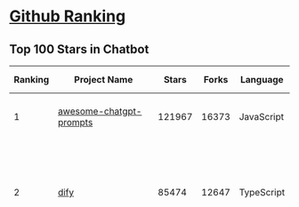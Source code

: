 [Github Ranking](../README.md)
==========

## Top 100 Stars in Chatbot

| Ranking | Project Name | Stars | Forks | Language | Open Issues | Description | Last Commit |
| ------- | ------------ | ----- | ----- | -------- | ----------- | ----------- | ----------- |
| 1 | [awesome-chatgpt-prompts](https://github.com/f/awesome-chatgpt-prompts) | 121967 | 16373 | JavaScript | 0 | This repo includes ChatGPT prompt curation to use ChatGPT and other LLM tools better. | 2025-03-18T23:07:19Z |
| 2 | [dify](https://github.com/langgenius/dify) | 85474 | 12647 | TypeScript | 587 | Dify is an open-source LLM app development platform. Dify's intuitive interface combines AI workflow, RAG pipeline, agent capabilities, model management, observability features and more, letting you quickly go from prototype to production. | 2025-03-25T03:34:33Z |
| 3 | [funNLP](https://github.com/fighting41love/funNLP) | 71914 | 14762 | Python | 31 | 中英文敏感词、语言检测、中外手机/电话归属地/运营商查询、名字推断性别、手机号抽取、身份证抽取、邮箱抽取、中日文人名库、中文缩写库、拆字词典、词汇情感值、停用词、反动词表、暴恐词表、繁简体转换、英文模拟中文发音、汪峰歌词生成器、职业名称词库、同义词库、反义词库、否定词库、汽车品牌词库、汽车零件词库、连续英文切割、各种中文词向量、公司名字大全、古诗词库、IT词库、财经词库、成语词库、地名词库、历史名人词库、诗词词库、医学词库、饮食词库、法律词库、汽车词库、动物词库、中文聊天语料、中文谣言数据、百度中文问答数据集、句子相似度匹配算法集合、bert资源、文本生成&摘要相关工具、cocoNLP信息抽取工具、国内电话号码正则匹配、清华大学XLORE:中英文跨语言百科知识图谱、清华大学人工智能技术系列报告、自然语言生成、NLU太难了系列、自动对联数据及机器人、用户名黑名单列表、罪名法务名词及分类模型、微信公众号语料、cs224n深度学习自然语言处理课程、中文手写汉字识别、中文自然语言处理 语料/数据集、变量命名神器、分词语料库+代码、任务型对话英文数据集、ASR 语音数据集 + 基于深度学习的中文语音识别系统、笑声检测器、Microsoft多语言数字/单位/如日期时间识别包、中华新华字典数据库及api(包括常用歇后语、成语、词语和汉字)、文档图谱自动生成、SpaCy 中文模型、Common Voice语音识别数据集新版、神经网络关系抽取、基于bert的命名实体识别、关键词(Keyphrase)抽取包pke、基于医疗领域知识图谱的问答系统、基于依存句法与语义角色标注的事件三元组抽取、依存句法分析4万句高质量标注数据、cnocr：用来做中文OCR的Python3包、中文人物关系知识图谱项目、中文nlp竞赛项目及代码汇总、中文字符数据、speech-aligner: 从“人声语音”及其“语言文本”产生音素级别时间对齐标注的工具、AmpliGraph: 知识图谱表示学习(Python)库：知识图谱概念链接预测、Scattertext 文本可视化(python)、语言/知识表示工具：BERT & ERNIE、中文对比英文自然语言处理NLP的区别综述、Synonyms中文近义词工具包、HarvestText领域自适应文本挖掘工具（新词发现-情感分析-实体链接等）、word2word：(Python)方便易用的多语言词-词对集：62种语言/3,564个多语言对、语音识别语料生成工具：从具有音频/字幕的在线视频创建自动语音识别(ASR)语料库、构建医疗实体识别的模型（包含词典和语料标注）、单文档非监督的关键词抽取、Kashgari中使用gpt-2语言模型、开源的金融投资数据提取工具、文本自动摘要库TextTeaser: 仅支持英文、人民日报语料处理工具集、一些关于自然语言的基本模型、基于14W歌曲知识库的问答尝试--功能包括歌词接龙and已知歌词找歌曲以及歌曲歌手歌词三角关系的问答、基于Siamese bilstm模型的相似句子判定模型并提供训练数据集和测试数据集、用Transformer编解码模型实现的根据Hacker News文章标题自动生成评论、用BERT进行序列标记和文本分类的模板代码、LitBank：NLP数据集——支持自然语言处理和计算人文学科任务的100部带标记英文小说语料、百度开源的基准信息抽取系统、虚假新闻数据集、Facebook: LAMA语言模型分析，提供Transformer-XL/BERT/ELMo/GPT预训练语言模型的统一访问接口、CommonsenseQA：面向常识的英文QA挑战、中文知识图谱资料、数据及工具、各大公司内部里大牛分享的技术文档 PDF 或者 PPT、自然语言生成SQL语句（英文）、中文NLP数据增强（EDA）工具、英文NLP数据增强工具 、基于医药知识图谱的智能问答系统、京东商品知识图谱、基于mongodb存储的军事领域知识图谱问答项目、基于远监督的中文关系抽取、语音情感分析、中文ULMFiT-情感分析-文本分类-语料及模型、一个拍照做题程序、世界各国大规模人名库、一个利用有趣中文语料库 qingyun 训练出来的中文聊天机器人、中文聊天机器人seqGAN、省市区镇行政区划数据带拼音标注、教育行业新闻语料库包含自动文摘功能、开放了对话机器人-知识图谱-语义理解-自然语言处理工具及数据、中文知识图谱：基于百度百科中文页面-抽取三元组信息-构建中文知识图谱、masr: 中文语音识别-提供预训练模型-高识别率、Python音频数据增广库、中文全词覆盖BERT及两份阅读理解数据、ConvLab：开源多域端到端对话系统平台、中文自然语言处理数据集、基于最新版本rasa搭建的对话系统、基于TensorFlow和BERT的管道式实体及关系抽取、一个小型的证券知识图谱/知识库、复盘所有NLP比赛的TOP方案、OpenCLaP：多领域开源中文预训练语言模型仓库、UER：基于不同语料+编码器+目标任务的中文预训练模型仓库、中文自然语言处理向量合集、基于金融-司法领域(兼有闲聊性质)的聊天机器人、g2pC：基于上下文的汉语读音自动标记模块、Zincbase 知识图谱构建工具包、诗歌质量评价/细粒度情感诗歌语料库、快速转化「中文数字」和「阿拉伯数字」、百度知道问答语料库、基于知识图谱的问答系统、jieba_fast 加速版的jieba、正则表达式教程、中文阅读理解数据集、基于BERT等最新语言模型的抽取式摘要提取、Python利用深度学习进行文本摘要的综合指南、知识图谱深度学习相关资料整理、维基大规模平行文本语料、StanfordNLP 0.2.0：纯Python版自然语言处理包、NeuralNLP-NeuralClassifier：腾讯开源深度学习文本分类工具、端到端的封闭域对话系统、中文命名实体识别：NeuroNER vs. BertNER、新闻事件线索抽取、2019年百度的三元组抽取比赛：“科学空间队”源码、基于依存句法的开放域文本知识三元组抽取和知识库构建、中文的GPT2训练代码、ML-NLP - 机器学习(Machine Learning)NLP面试中常考到的知识点和代码实现、nlp4han:中文自然语言处理工具集(断句/分词/词性标注/组块/句法分析/语义分析/NER/N元语法/HMM/代词消解/情感分析/拼写检查、XLM：Facebook的跨语言预训练语言模型、用基于BERT的微调和特征提取方法来进行知识图谱百度百科人物词条属性抽取、中文自然语言处理相关的开放任务-数据集-当前最佳结果、CoupletAI - 基于CNN+Bi-LSTM+Attention 的自动对对联系统、抽象知识图谱、MiningZhiDaoQACorpus - 580万百度知道问答数据挖掘项目、brat rapid annotation tool: 序列标注工具、大规模中文知识图谱数据：1.4亿实体、数据增强在机器翻译及其他nlp任务中的应用及效果、allennlp阅读理解:支持多种数据和模型、PDF表格数据提取工具 、 Graphbrain：AI开源软件库和科研工具，目的是促进自动意义提取和文本理解以及知识的探索和推断、简历自动筛选系统、基于命名实体识别的简历自动摘要、中文语言理解测评基准，包括代表性的数据集&基准模型&语料库&排行榜、树洞 OCR 文字识别 、从包含表格的扫描图片中识别表格和文字、语声迁移、Python口语自然语言处理工具集(英文)、 similarity：相似度计算工具包，java编写、海量中文预训练ALBERT模型 、Transformers 2.0 、基于大规模音频数据集Audioset的音频增强 、Poplar：网页版自然语言标注工具、图片文字去除，可用于漫画翻译 、186种语言的数字叫法库、Amazon发布基于知识的人-人开放领域对话数据集 、中文文本纠错模块代码、繁简体转换 、 Python实现的多种文本可读性评价指标、类似于人名/地名/组织机构名的命名体识别数据集 、东南大学《知识图谱》研究生课程(资料)、. 英文拼写检查库 、 wwsearch是企业微信后台自研的全文检索引擎、CHAMELEON：深度学习新闻推荐系统元架构 、 8篇论文梳理BERT相关模型进展与反思、DocSearch：免费文档搜索引擎、 LIDA：轻量交互式对话标注工具 、aili - the fastest in-memory index in the East 东半球最快并发索引 、知识图谱车音工作项目、自然语言生成资源大全 、中日韩分词库mecab的Python接口库、中文文本摘要/关键词提取、汉字字符特征提取器 (featurizer)，提取汉字的特征（发音特征、字形特征）用做深度学习的特征、中文生成任务基准测评 、中文缩写数据集、中文任务基准测评 - 代表性的数据集-基准(预训练)模型-语料库-baseline-工具包-排行榜、PySS3：面向可解释AI的SS3文本分类器机器可视化工具 、中文NLP数据集列表、COPE - 格律诗编辑程序、doccano：基于网页的开源协同多语言文本标注工具 、PreNLP：自然语言预处理库、简单的简历解析器，用来从简历中提取关键信息、用于中文闲聊的GPT2模型：GPT2-chitchat、基于检索聊天机器人多轮响应选择相关资源列表(Leaderboards、Datasets、Papers)、(Colab)抽象文本摘要实现集锦(教程 、词语拼音数据、高效模糊搜索工具、NLP数据增广资源集、微软对话机器人框架 、 GitHub Typo Corpus：大规模GitHub多语言拼写错误/语法错误数据集、TextCluster：短文本聚类预处理模块 Short text cluster、面向语音识别的中文文本规范化、BLINK：最先进的实体链接库、BertPunc：基于BERT的最先进标点修复模型、Tokenizer：快速、可定制的文本词条化库、中文语言理解测评基准，包括代表性的数据集、基准(预训练)模型、语料库、排行榜、spaCy 医学文本挖掘与信息提取 、 NLP任务示例项目代码集、 python拼写检查库、chatbot-list - 行业内关于智能客服、聊天机器人的应用和架构、算法分享和介绍、语音质量评价指标(MOSNet, BSSEval, STOI, PESQ, SRMR)、 用138GB语料训练的法文RoBERTa预训练语言模型 、BERT-NER-Pytorch：三种不同模式的BERT中文NER实验、无道词典 - 有道词典的命令行版本，支持英汉互查和在线查询、2019年NLP亮点回顾、 Chinese medical dialogue data 中文医疗对话数据集 、最好的汉字数字(中文数字)-阿拉伯数字转换工具、 基于百科知识库的中文词语多词义/义项获取与特定句子词语语义消歧、awesome-nlp-sentiment-analysis - 情感分析、情绪原因识别、评价对象和评价词抽取、LineFlow：面向所有深度学习框架的NLP数据高效加载器、中文医学NLP公开资源整理 、MedQuAD：(英文)医学问答数据集、将自然语言数字串解析转换为整数和浮点数、Transfer Learning in Natural Language Processing (NLP) 、面向语音识别的中文/英文发音辞典、Tokenizers：注重性能与多功能性的最先进分词器、CLUENER 细粒度命名实体识别 Fine Grained Named Entity Recognition、 基于BERT的中文命名实体识别、中文谣言数据库、NLP数据集/基准任务大列表、nlp相关的一些论文及代码, 包括主题模型、词向量(Word Embedding)、命名实体识别(NER)、文本分类(Text Classificatin)、文本生成(Text Generation)、文本相似性(Text Similarity)计算等，涉及到各种与nlp相关的算法，基于keras和tensorflow 、Python文本挖掘/NLP实战示例、 Blackstone：面向非结构化法律文本的spaCy pipeline和NLP模型通过同义词替换实现文本“变脸” 、中文 预训练 ELECTREA 模型: 基于对抗学习 pretrain Chinese Model 、albert-chinese-ner - 用预训练语言模型ALBERT做中文NER 、基于GPT2的特定主题文本生成/文本增广、开源预训练语言模型合集、多语言句向量包、编码、标记和实现：一种可控高效的文本生成方法、 英文脏话大列表 、attnvis：GPT2、BERT等transformer语言模型注意力交互可视化、CoVoST：Facebook发布的多语种语音-文本翻译语料库，包括11种语言(法语、德语、荷兰语、俄语、西班牙语、意大利语、土耳其语、波斯语、瑞典语、蒙古语和中文)的语音、文字转录及英文译文、Jiagu自然语言处理工具 - 以BiLSTM等模型为基础，提供知识图谱关系抽取 中文分词 词性标注 命名实体识别 情感分析 新词发现 关键词 文本摘要 文本聚类等功能、用unet实现对文档表格的自动检测，表格重建、NLP事件提取文献资源列表 、 金融领域自然语言处理研究资源大列表、CLUEDatasetSearch - 中英文NLP数据集：搜索所有中文NLP数据集，附常用英文NLP数据集 、medical_NER - 中文医学知识图谱命名实体识别 、(哈佛)讲因果推理的免费书、知识图谱相关学习资料/数据集/工具资源大列表、Forte：灵活强大的自然语言处理pipeline工具集 、Python字符串相似性算法库、PyLaia：面向手写文档分析的深度学习工具包、TextFooler：针对文本分类/推理的对抗文本生成模块、Haystack：灵活、强大的可扩展问答(QA)框架、中文关键短语抽取工具 | 2024-05-10T07:38:24Z |
| 4 | [gpt4free](https://github.com/xtekky/gpt4free) | 63913 | 13579 | Python | 18 | The official gpt4free repository \| various collection of powerful language models \| o3 and deepseek r1, gpt-4.5 | 2025-03-24T11:49:43Z |
| 5 | [ragflow](https://github.com/infiniflow/ragflow) | 46428 | 4256 | TypeScript | 1565 | RAGFlow is an open-source RAG (Retrieval-Augmented Generation) engine based on deep document understanding. | 2025-03-25T03:13:23Z |
| 6 | [FastChat](https://github.com/lm-sys/FastChat) | 38178 | 4669 | Python | 808 | An open platform for training, serving, and evaluating large language models. Release repo for Vicuna and Chatbot Arena. | 2025-03-24T20:44:57Z |
| 7 | [quivr](https://github.com/QuivrHQ/quivr) | 37585 | 3636 | Python | 24 | Opiniated RAG for integrating GenAI in your apps 🧠   Focus on your product rather than the RAG. Easy integration in existing products with customisation!  Any LLM: GPT4, Groq, Llama. Any Vectorstore: PGVector, Faiss. Any Files. Anyway you want.  | 2025-03-14T15:10:35Z |
| 8 | [Flowise](https://github.com/FlowiseAI/Flowise) | 36516 | 19067 | TypeScript | 505 | Drag & drop UI to build your customized LLM flow | 2025-03-24T09:50:53Z |
| 9 | [Langchain-Chatchat](https://github.com/chatchat-space/Langchain-Chatchat) | 34341 | 5816 | TypeScript | 190 | Langchain-Chatchat（原Langchain-ChatGLM）基于 Langchain 与 ChatGLM, Qwen 与 Llama 等语言模型的 RAG 与 Agent 应用 \| Langchain-Chatchat (formerly langchain-ChatGLM), local knowledge based LLM (like ChatGLM, Qwen and Llama) RAG and Agent app with langchain  | 2024-11-29T05:06:44Z |
| 10 | [chatbox](https://github.com/chatboxai/chatbox) | 33606 | 3203 | TypeScript | 616 | User-friendly Desktop Client App for AI Models/LLMs (GPT, Claude, Gemini, Ollama...) | 2025-03-20T15:20:56Z |
| 11 | [chatbot-ui](https://github.com/mckaywrigley/chatbot-ui) | 30613 | 8549 | TypeScript | 163 | AI chat for any model. | 2024-08-03T00:38:07Z |
| 12 | [python-telegram-bot](https://github.com/python-telegram-bot/python-telegram-bot) | 27197 | 5562 | Python | 13 | We have made you a wrapper you can't refuse | 2025-03-24T14:22:13Z |
| 13 | [llm-app](https://github.com/pathwaycom/llm-app) | 22864 | 391 | Jupyter Notebook | 5 | Ready-to-run cloud templates for RAG, AI pipelines, and enterprise search with live data. 🐳Docker-friendly.⚡Always in sync with Sharepoint, Google Drive, S3, Kafka, PostgreSQL, real-time data APIs, and more. | 2025-03-24T15:36:52Z |
| 14 | [LLaVA](https://github.com/haotian-liu/LLaVA) | 21947 | 2408 | Python | 1056 | [NeurIPS'23 Oral] Visual Instruction Tuning (LLaVA) built towards GPT-4V level capabilities and beyond. | 2024-08-12T09:52:38Z |
| 15 | [kotaemon](https://github.com/Cinnamon/kotaemon) | 21777 | 1716 | Python | 181 | An open-source RAG-based tool for chatting with your documents. | 2025-02-14T14:40:49Z |
| 16 | [wechaty](https://github.com/wechaty/wechaty) | 21292 | 2673 | TypeScript | 144 | Conversational RPA SDK for Chatbot Makers. Join our Discord: https://discord.gg/7q8NBZbQzt | 2025-01-10T21:33:51Z |
| 17 | [cherry-studio](https://github.com/CherryHQ/cherry-studio) | 20673 | 1732 | TypeScript | 427 | 🍒 Cherry Studio is a desktop client that supports for multiple LLM providers. Support deepseek-r1 | 2025-03-25T01:44:35Z |
| 18 | [haystack](https://github.com/deepset-ai/haystack) | 19968 | 2105 | Python | 126 | AI orchestration framework to build customizable, production-ready LLM applications. Connect components (models, vector DBs, file converters) to pipelines or agents that can interact with your data. With advanced retrieval methods, it's best suited for building RAG, question answering, semantic search or conversational agent chatbots. | 2025-03-24T21:29:39Z |
| 19 | [rasa](https://github.com/RasaHQ/rasa) | 19709 | 4727 | Python | 4 | 💬   Open source machine learning framework to automate text- and voice-based conversations: NLU, dialogue management, connect to Slack, Facebook, and more - Create chatbots and voice assistants | 2025-03-17T12:25:11Z |
| 20 | [CopilotKit](https://github.com/CopilotKit/CopilotKit) | 17628 | 2523 | TypeScript | 102 | React UI + elegant infrastructure for AI Copilots, AI chatbots, and in-app AI agents. The Agentic last-mile 🪁 | 2025-03-25T03:33:20Z |
| 21 | [leon](https://github.com/leon-ai/leon) | 16075 | 1336 | TypeScript | 86 | 🧠 Leon is your open-source personal assistant. | 2025-03-22T03:37:54Z |
| 22 | [ChatALL](https://github.com/ai-shifu/ChatALL) | 15665 | 1668 | JavaScript | 221 |  Concurrently chat with ChatGPT, Bing Chat, Bard, Alpaca, Vicuna, Claude, ChatGLM, MOSS, 讯飞星火, 文心一言 and more, discover the best answers | 2025-03-14T16:14:36Z |
| 23 | [ChuanhuChatGPT](https://github.com/GaiZhenbiao/ChuanhuChatGPT) | 15395 | 2291 | Python | 122 | GUI for ChatGPT API and many LLMs. Supports agents, file-based QA, GPT finetuning and query with web search. All with a neat UI. | 2025-03-13T09:36:38Z |
| 24 | [ai-pdf-chatbot-langchain](https://github.com/mayooear/ai-pdf-chatbot-langchain) | 15257 | 3037 | TypeScript | 2 | LangChain & LangGraph AI PDF chatbot agent | 2025-02-20T18:19:58Z |
| 25 | [MaxKB](https://github.com/1Panel-dev/MaxKB) | 14962 | 1980 | Python | 134 | 💬 Ready-to-use & flexible RAG Chatbot, supporting mainstream large language models (LLMs) such as DeepSeek-R1, Llama 3.3, Qwen2, OpenAI and more. | 2025-03-25T03:22:01Z |
| 26 | [mirai](https://github.com/mamoe/mirai) | 14711 | 2544 | Kotlin | 272 | 高效率 QQ 机器人支持库 | 2024-09-23T11:25:50Z |
| 27 | [open-im-server](https://github.com/openimsdk/open-im-server) | 14484 | 2553 | Go | 93 | IM Chat ChatGPT | 2025-03-24T11:50:05Z |
| 28 | [ai-chatbot](https://github.com/vercel/ai-chatbot) | 14278 | 3705 | TypeScript | 179 | A full-featured, hackable Next.js AI chatbot built by Vercel | 2025-03-22T04:33:32Z |
| 29 | [ChatterBot](https://github.com/gunthercox/ChatterBot) | 14260 | 4465 | Python | 161 | ChatterBot is a machine learning, conversational dialog engine for creating chat bots | 2025-03-24T12:24:33Z |
| 30 | [bolt.new](https://github.com/stackblitz/bolt.new) | 13886 | 10896 | TypeScript | 5751 | Prompt, run, edit, and deploy full-stack web applications | 2024-12-17T06:29:27Z |
| 31 | [repomix](https://github.com/yamadashy/repomix) | 13666 | 590 | TypeScript | 60 | 📦 Repomix (formerly Repopack) is a powerful tool that packs your entire repository into a single, AI-friendly file. Perfect for when you need to feed your codebase to Large Language Models (LLMs) or other AI tools like Claude, ChatGPT, DeepSeek, Perplexity, Gemini, Gemma, Llama, Grok, and more. | 2025-03-24T15:25:09Z |
| 32 | [botpress](https://github.com/botpress/botpress) | 13445 | 1932 | TypeScript | 8 | The open-source hub to build & deploy GPT/LLM Agents ⚡️ | 2025-03-24T20:48:35Z |
| 33 | [chat](https://github.com/tinode/chat) | 12364 | 1934 | Go | 36 | Instant messaging platform. Backend in Go. Clients: Swift iOS, Java Android, JS webapp, scriptable command line; chatbots | 2025-03-09T09:28:59Z |
| 34 | [CosyVoice](https://github.com/FunAudioLLM/CosyVoice) | 12312 | 1241 | Python | 579 | Multi-lingual large voice generation model, providing inference, training and deployment full-stack ability. | 2025-03-25T00:30:26Z |
| 35 | [botkit](https://github.com/howdyai/botkit) | 11544 | 2292 | TypeScript | 25 | Botkit is an open source developer tool for building chat bots, apps and custom integrations for major messaging platforms. | 2024-07-01T02:28:35Z |
| 36 | [llama-gpt](https://github.com/getumbrel/llama-gpt) | 10947 | 719 | TypeScript | 84 | A self-hosted, offline, ChatGPT-like chatbot. Powered by Llama 2. 100% private, with no data leaving your device. New: Code Llama support! | 2024-04-23T18:56:06Z |
| 37 | [dolly](https://github.com/databrickslabs/dolly) | 10816 | 1159 | Python | 5 | Databricks’ Dolly, a large language model trained on the Databricks Machine Learning Platform | 2023-06-30T18:36:16Z |
| 38 | [stanford-tensorflow-tutorials](https://github.com/chiphuyen/stanford-tensorflow-tutorials) | 10338 | 4299 | Python | 67 | This repository contains code examples for the Stanford's course: TensorFlow for Deep Learning Research.  | 2020-12-22T09:21:55Z |
| 39 | [chathub](https://github.com/chathub-dev/chathub) | 10228 | 1067 | TypeScript | 147 | All-in-one chatbot client | 2025-03-10T08:29:12Z |
| 40 | [EverydayWechat](https://github.com/sfyc23/EverydayWechat) | 10126 | 2316 | Python | 22 | 微信助手：1.每日定时给好友（女友）发送定制消息。2.机器人自动回复好友。3.群助手功能（例如：查询垃圾分类、天气、日历、电影实时票房、快递物流、PM2.5等） | 2021-06-22T02:56:06Z |
| 41 | [xiaozhi-esp32](https://github.com/78/xiaozhi-esp32) | 9774 | 1771 | C++ | 84 | Build your own AI friend | 2025-03-24T18:37:43Z |
| 42 | [petals](https://github.com/bigscience-workshop/petals) | 9511 | 545 | Python | 90 | 🌸 Run LLMs at home, BitTorrent-style. Fine-tuning and inference up to 10x faster than offloading | 2024-09-07T11:54:28Z |
| 43 | [ChatRWKV](https://github.com/BlinkDL/ChatRWKV) | 9465 | 704 | Python | 33 | ChatRWKV is like ChatGPT but powered by RWKV (100% RNN) language model, and open source. | 2025-01-28T06:51:26Z |
| 44 | [node-telegram-bot-api](https://github.com/yagop/node-telegram-bot-api) | 8690 | 1571 | JavaScript | 115 | Telegram Bot API for NodeJS | 2024-09-05T22:07:27Z |
| 45 | [typebot.io](https://github.com/baptisteArno/typebot.io) | 8361 | 2392 | TypeScript | 189 | 💬 Typebot is a powerful chatbot builder that you can self-host. | 2025-03-24T18:54:01Z |
| 46 | [BetterChatGPT](https://github.com/ztjhz/BetterChatGPT) | 8356 | 2784 | TypeScript | 214 | An amazing UI for OpenAI's ChatGPT (Website + Windows + MacOS + Linux) | 2024-08-14T10:26:46Z |
| 47 | [bisheng](https://github.com/dataelement/bisheng) | 7887 | 1327 | Python | 83 | BISHENG is an open LLM devops platform for next generation Enterprise AI applications. Powerful and comprehensive features include: GenAI workflow, RAG, Agent, Unified model management, Evaluation, SFT, Dataset Management, Enterprise-level System Management, Observability and more. | 2025-03-25T03:31:01Z |
| 48 | [gpt4free-ts](https://github.com/xiangsx/gpt4free-ts) | 7758 | 1367 | TypeScript | 48 | Providing a free OpenAI GPT-4 API !   This is a replication project for the typescript version of xtekky/gpt4free | 2024-09-04T01:15:09Z |
| 49 | [GPTCache](https://github.com/zilliztech/GPTCache) | 7472 | 533 | Python | 71 | Semantic cache for LLMs. Fully integrated with LangChain and llama_index.  | 2024-09-18T02:05:21Z |
| 50 | [TensorLayer](https://github.com/tensorlayer/TensorLayer) | 7344 | 1605 | Python | 26 | Deep Learning and Reinforcement Learning Library for Scientists and Engineers  | 2023-02-18T07:58:21Z |
| 51 | [yao](https://github.com/YaoApp/yao) | 7249 | 656 | Go | 0 | ✨ Yao is an all-in-one application engine that enables developers to create web apps, REST APIs, business applications, and more, with AI as a development partner. | 2025-03-22T10:58:48Z |
| 52 | [pdfGPT](https://github.com/bhaskatripathi/pdfGPT) | 7088 | 848 | Python | 44 | PDF GPT allows you to chat with the contents of your PDF file by using GPT capabilities. The most effective open source solution to turn your pdf files in a chatbot! | 2025-03-03T13:17:59Z |
| 53 | [Verba](https://github.com/weaviate/Verba) | 6961 | 762 | Python | 45 | Retrieval Augmented Generation (RAG) chatbot powered by Weaviate | 2025-03-24T15:19:15Z |
| 54 | [DeepPavlov](https://github.com/deeppavlov/DeepPavlov) | 6831 | 1157 | Python | 28 | An open source library for deep learning end-to-end dialog systems and chatbots. | 2025-03-11T12:07:56Z |
| 55 | [InternLM](https://github.com/InternLM/InternLM) | 6827 | 482 | Python | 8 | Official release of InternLM series (InternLM, InternLM2, InternLM2.5, InternLM3). | 2025-02-07T04:14:52Z |
| 56 | [aidea](https://github.com/mylxsw/aidea) | 6731 | 1008 | Dart | 24 | AIdea 是一款支持 GPT  以及国产大语言模型通义千问、文心一言等，支持 Stable Diffusion 文生图、图生图、 SDXL1.0、超分辨率、图片上色的全能型 APP。 | 2025-03-01T12:52:55Z |
| 57 | [agentscope](https://github.com/modelscope/agentscope) | 6701 | 393 | Python | 34 | Start building LLM-empowered multi-agent applications in an easier way. | 2025-03-24T13:43:43Z |
| 58 | [nonebot2](https://github.com/nonebot/nonebot2) | 6554 | 604 | Python | 25 | 跨平台 Python 异步聊天机器人框架 / Asynchronous multi-platform chatbot framework written in Python | 2025-03-25T03:01:35Z |
| 59 | [AstrBot](https://github.com/Soulter/AstrBot) | 6522 | 396 | Python | 187 | ✨ 易上手的多平台 LLM 聊天机器人及开发框架 ✨ 平台支持 QQ、QQ频道、Telegram、微信、企微、飞书 \| OpenAI、DeepSeek、Gemini、硅基流动、月之暗面、Ollama、OneAPI、Dify 等。附带 WebUI。 | 2025-03-25T03:31:52Z |
| 60 | [BlackFriday-GPTs-Prompts](https://github.com/friuns2/BlackFriday-GPTs-Prompts) | 6457 | 999 | None | 83 | List of free GPTs that doesn't require plus subscription  | 2024-11-08T11:03:14Z |
| 61 | [rags](https://github.com/run-llama/rags) | 6435 | 660 | Python | 28 | Build ChatGPT over your data, all with natural language | 2024-04-05T05:36:59Z |
| 62 | [nlp.js](https://github.com/axa-group/nlp.js) | 6397 | 624 | JavaScript | 80 | An NLP library for building bots, with entity extraction, sentiment analysis, automatic language identify, and so more | 2025-01-09T14:43:04Z |
| 63 | [venom](https://github.com/orkestral/venom) | 6320 | 1253 | JavaScript | 53 | Venom is a high-performance system developed with JavaScript to create a bot for WhatsApp, support for creating any interaction, such as customer service, media sending, sentence recognition based on artificial intelligence and all types of design architecture for WhatsApp. | 2025-02-18T16:22:25Z |
| 64 | [aichat](https://github.com/sigoden/aichat) | 6143 | 396 | Rust | 1 | All-in-one LLM CLI tool featuring Shell Assistant, Chat-REPL, RAG, AI Tools & Agents, with access to OpenAI, Claude, Gemini, Ollama, Groq, and more. | 2025-03-17T02:23:40Z |
| 65 | [botman](https://github.com/botman/botman) | 6129 | 811 | PHP | 9 | A framework agnostic PHP library to build chat bots | 2024-12-20T12:50:35Z |
| 66 | [ChatBotCourse](https://github.com/lcdevelop/ChatBotCourse) | 5965 | 1683 | Python | 25 | 自己动手做聊天机器人教程 | 2022-07-18T09:16:17Z |
| 67 | [ChatGPT](https://github.com/PawanOsman/ChatGPT) | 5719 | 1008 | TypeScript | 0 | OpenAI API Free Reverse Proxy | 2024-08-23T15:25:51Z |
| 68 | [awesome-chatgpt](https://github.com/sindresorhus/awesome-chatgpt) | 5455 | 332 | None | 0 | 🤖 Awesome list for ChatGPT — an artificial intelligence chatbot developed by OpenAI | 2024-12-19T17:53:00Z |
| 69 | [chatgpt_telegram_bot](https://github.com/father-bot/chatgpt_telegram_bot) | 5327 | 1881 | Python | 68 | 💬 Telegram bot with ChatGPT, Python-based, using OpenAI's API. | 2024-09-20T09:31:58Z |
| 70 | [Bard-API](https://github.com/dsdanielpark/Bard-API) | 5279 | 522 | Python | 3 | The unofficial python package that returns response of Google Bard through cookie value. | 2024-04-24T10:38:31Z |
| 71 | [OpenChat](https://github.com/openchatai/OpenChat) | 5224 | 641 | JavaScript | 34 | LLMs custom-chatbots console ⚡ | 2024-02-27T13:17:24Z |
| 72 | [Synonyms](https://github.com/chatopera/Synonyms) | 5062 | 899 | Python | 31 | :herb: 中文近义词：聊天机器人，智能问答工具包 | 2023-11-24T22:55:49Z |
| 73 | [superduper](https://github.com/superduper-io/superduper) | 5017 | 494 | Jupyter Notebook | 96 | Superduper: Build end-to-end AI applications and agent workflows on your existing data infrastructure and preferred tools - without migrating your data. | 2025-03-24T23:05:43Z |
| 74 | [Red-DiscordBot](https://github.com/Cog-Creators/Red-DiscordBot) | 4999 | 2344 | Python | 201 | A multi-function Discord bot | 2025-03-08T20:45:10Z |
| 75 | [koishi](https://github.com/koishijs/koishi) | 4775 | 262 | TypeScript | 79 | Cross-platform chatbot framework made with love | 2025-01-12T16:40:58Z |
| 76 | [multi-agent-orchestrator](https://github.com/awslabs/multi-agent-orchestrator) | 4530 | 372 | Python | 35 | Flexible and powerful framework for managing multiple AI agents and handling complex conversations | 2025-03-24T19:49:35Z |
| 77 | [xtuner](https://github.com/InternLM/xtuner) | 4410 | 332 | Python | 213 | An efficient, flexible and full-featured toolkit for fine-tuning LLM (InternLM2, Llama3, Phi3, Qwen, Mistral, ...) | 2025-03-22T14:27:53Z |
| 78 | [kimi-free-api](https://github.com/LLM-Red-Team/kimi-free-api) | 4396 | 740 | TypeScript | 13 | 🚀 KIMI AI 长文本大模型逆向API【特长：长文本解读整理】，支持高速流式输出、智能体对话、联网搜索、探索版、K1思考模型、长文档解读、图像解析、多轮对话，零配置部署，多路token支持，自动清理会话痕迹，仅供测试，如需商用请前往官方开放平台。 | 2024-12-30T03:53:44Z |
| 79 | [bottender](https://github.com/Yoctol/bottender) | 4258 | 336 | TypeScript | 53 | ⚡️ A framework for building conversational user interfaces. | 2024-04-10T13:31:04Z |
| 80 | [h2o-llmstudio](https://github.com/h2oai/h2o-llmstudio) | 4241 | 442 | Python | 36 | H2O LLM Studio - a framework and no-code GUI for fine-tuning LLMs. Documentation: https://docs.h2o.ai/h2o-llmstudio/ | 2025-03-07T08:32:53Z |
| 81 | [chinese-chatbot-corpus](https://github.com/codemayq/chinese-chatbot-corpus) | 4093 | 788 | Python | 1 | 中文公开聊天语料库 | 2024-04-23T03:30:29Z |
| 82 | [bot-on-anything](https://github.com/zhayujie/bot-on-anything) | 4039 | 926 | Python | 262 | A large model-based chatbot builder that can quickly integrate AI models (including ChatGPT, Claude, Gemini) into various software applications (such as Telegram, Gmail, Slack, and websites). | 2025-01-03T14:13:51Z |
| 83 | [snips-nlu](https://github.com/snipsco/snips-nlu) | 3914 | 511 | Python | 65 | Snips Python library to extract meaning from text | 2023-05-22T16:10:15Z |
| 84 | [awesome-bots](https://github.com/DopplerHQ/awesome-bots) | 3907 | 522 | None | 4 | The most awesome list about bots ⭐️🤖 | 2024-07-03T19:31:10Z |
| 85 | [adrenaline](https://github.com/shobrook/adrenaline) | 3787 | 317 | None | 4 | Chat with (and visualize) your codebase | 2024-03-08T18:42:45Z |
| 86 | [chatgpt-android](https://github.com/skydoves/chatgpt-android) | 3786 | 446 | Kotlin | 17 | 📲 ChatGPT Android demonstrates a Chatbot application using OpenAI's chat API on Android with Stream Chat SDK for Compose. | 2025-03-21T18:55:40Z |
| 87 | [assistant-ui](https://github.com/assistant-ui/assistant-ui) | 3779 | 451 | TypeScript | 16 | Typescript/React Library for AI Chat💬🚀 | 2025-03-20T00:54:29Z |
| 88 | [olivia](https://github.com/olivia-ai/olivia) | 3690 | 355 | Go | 22 | 💁‍♀️Your new best friend powered by an artificial neural network | 2025-02-06T10:19:30Z |
| 89 | [qqbot](https://github.com/pandolia/qqbot) | 3686 | 873 | Python | 36 | QQBot: A conversation robot base on Tencent's SmartQQ | 2020-08-23T07:47:42Z |
| 90 | [llm-workflow-engine](https://github.com/llm-workflow-engine/llm-workflow-engine) | 3681 | 469 | Python | 3 | Power CLI and Workflow manager for LLMs (core package) | 2025-03-20T00:47:19Z |
| 91 | [gptme](https://github.com/gptme/gptme) | 3669 | 298 | Python | 53 | Your agent in your terminal, equipped with local tools: writes code, uses the terminal, browses the web, vision. | 2025-03-24T09:16:35Z |
| 92 | [whatsapp-chatgpt](https://github.com/askrella/whatsapp-chatgpt) | 3588 | 877 | TypeScript | 36 | ChatGPT + DALL-E + WhatsApp = AI Assistant :rocket: :robot: | 2025-02-20T05:07:00Z |
| 93 | [chatbot](https://github.com/zhaoyingjun/chatbot) | 3564 | 1024 | Python | 96 | ChatGPT带火了聊天机器人，主流的趋势都调整到了GPT类模式，本项目也与时俱进，会在近期更新GPT类版本。基于本项目和自己的语料可以训练出自己想要的聊天机器人，用于智能客服、在线问答、闲聊等场景。 | 2024-06-26T13:37:21Z |
| 94 | [casibase](https://github.com/casibase/casibase) | 3361 | 398 | Go | 33 | ⚡️Open-source enterprise-level AI knowledge base and Manus-like agent management platform with admin UI, user management and Single-Sign-On⚡️, supports ChatGPT, Claude, DeepSeek R1, Llama, Ollama, HuggingFace, etc., chat bot demo: https://ai.casibase.com, admin UI demo: https://ai-admin.casibase.com | 2025-03-24T15:09:08Z |
| 95 | [Telegram.Bot](https://github.com/TelegramBots/Telegram.Bot) | 3341 | 707 | C# | 0 | .NET Client for Telegram Bot API | 2025-03-22T23:19:52Z |
| 96 | [TensorFlow.NET](https://github.com/SciSharp/TensorFlow.NET) | 3322 | 534 | C# | 210 | .NET Standard bindings for Google's TensorFlow for developing, training and deploying Machine Learning models in C# and F#. | 2025-01-22T15:46:45Z |
| 97 | [ChatFiles](https://github.com/guangzhengli/ChatFiles) | 3319 | 485 | TypeScript | 16 | Document Chatbot — multiple files. Powered by GPT / Embedding. | 2024-12-17T10:26:50Z |
| 98 | [ChatGPTAPIFree](https://github.com/ayaka14732/ChatGPTAPIFree) | 3318 | 771 | JavaScript | 8 | A simple and open-source proxy API that allows you to access OpenAI's ChatGPT API for free! | 2023-03-27T04:31:47Z |
| 99 | [LLM-As-Chatbot](https://github.com/deep-diver/LLM-As-Chatbot) | 3308 | 379 | Python | 16 | LLM as a Chatbot Service | 2023-11-20T14:33:58Z |
| 100 | [chaskiq](https://github.com/chaskiq/chaskiq) | 3283 | 478 | TypeScript | 61 | A full featured Live Chat, Support & Marketing platform, alternative to Intercom, Drift, Crisp, etc from cience.com | 2025-01-07T16:28:42Z |

